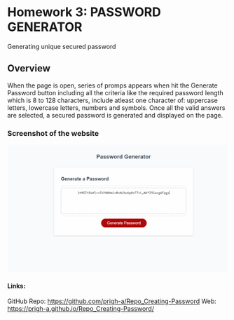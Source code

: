 # Homework 3: PASSWORD GENERATOR
Generating unique secured password

## Overview
When the page is open, series of promps appears when hit the Generate Password button including all the criteria like the required password length which is 8 to 128 characters, include atleast one character of: uppercase letters, lowercase letters, numbers and symbols. Once all the valid answers are selected, a secured password is generated and displayed on the page.

### Screenshot of the website
![img](Screenshot1.png)

#### Links:
GitHub Repo: https://github.com/prigh-a/Repo_Creating-Password
Web: https://prigh-a.github.io/Repo_Creating-Password/
